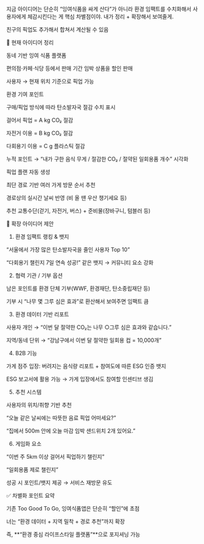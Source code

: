 지금 아이디어는 단순히 “잉여식품을 싸게 산다”가 아니라 환경 임팩트를 수치화해서 사용자에게 체감시킨다는 게 핵심 차별점이야. 내가 정리 + 확장해서 보여줄게.

친구의 픽업도 추가해서 합쳐서 계산될 수 있음

📌 현재 아이디어 정리

동네 기반 잉여 식품 플랫폼

편의점·카페·식당 등에서 판매 기간 임박 상품을 할인 판매

사용자 → 현재 위치 기준으로 픽업 가능

환경 기여 포인트

구매/픽업 방식에 따라 탄소발자국 절감 수치 표시

걸어서 픽업 = A kg CO₂ 절감

자전거 이용 = B kg CO₂ 절감

다회용기 이용 = C g 플라스틱 절감

누적 포인트 → “내가 구한 음식 무게 / 절감한 CO₂ / 절약된 일회용품 개수” 시각화

픽업 플랜 자동 생성

최단 경로 기반 여러 가게 방문 순서 추천

경로상의 실시간 날씨 반영 (비 올 땐 우산 챙기세요 등)

추천 교통수단(걷기, 자전거, 버스) + 준비물(장바구니, 텀블러 등)

🚀 확장 아이디어 제안
1) 환경 임팩트 랭킹 & 뱃지

“서울에서 가장 많은 탄소발자국을 줄인 사용자 Top 10”

“다회용기 챌린지 7일 연속 성공!” 같은 뱃지 → 커뮤니티 요소 강화

2) 협력 기관 / 기부 옵션

남은 포인트를 환경 단체 기부(WWF, 환경재단, 탄소중립재단 등)

기부 시 “나무 몇 그루 심은 효과”로 환산해서 보여주면 임팩트 큼

3) 환경 데이터 기반 리포트

사용자 개인 → “이번 달 절약한 CO₂는 나무 ○그루 심은 효과와 같습니다.”

지역/동네 단위 → “강남구에서 이번 달 절약한 일회용 컵 = 10,000개”

4) B2B 기능

가게 점주 입장: 버려지는 음식량 리포트 + 참여도에 따른 ESG 인증 뱃지

ESG 보고서에 활용 가능 → 가게 입장에서도 참여할 인센티브 생김

5) 추천 시스템

사용자의 위치/취향 기반 추천

“오늘 같은 날씨에는 따뜻한 음료 픽업 어떠세요?”

“집에서 500m 안에 오늘 마감 임박 샌드위치 2개 있어요.”

6) 게임화 요소

“이번 주 5km 이상 걸어서 픽업하기 챌린지”

“일회용품 제로 챌린지”

성공 시 포인트/뱃지 제공 → 서비스 재방문 유도

✅ 차별화 포인트 요약

기존 Too Good To Go, 잉여식품앱은 단순히 “할인”에 초점

너는 “환경 데이터 + 지역 밀착 + 경로 추천”까지 확장

즉, **“환경 중심 라이프스타일 플랫폼”**으로 포지셔닝 가능
